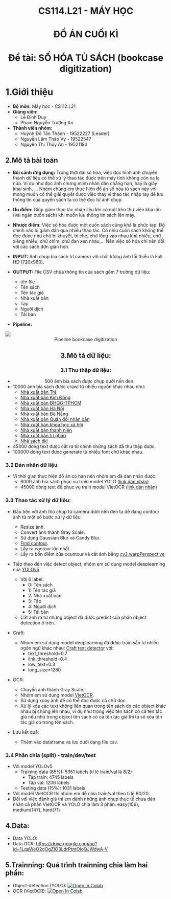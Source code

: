 <h1 align="center"><b>CS114.L21 - MÁY HỌC</b></h1>
<h1 align="center"><b>ĐỒ ÁN CUỐI KÌ</b></h1>
<h1 align="center"><b>Đề tài: SỐ HÓA TỦ SÁCH (bookcase digitization)</b></h1>

# **1.Giới thiệu**
* **Bộ môn:** Máy học - CS112.L21
* **Giảng viên:**
  * Lê Đình Duy
  * Phạm Nguyễn Trường An
* **Thành viên nhóm:**
  * Huỳnh Đỗ Tấn Thành - 19522227 (Leader)
  * Nguyễn Lâm Thảo Vy - 19522547
  * Nguyễn Thị Thúy An - 19521183

## **2.Mô tả bài toán**
* **Bối cảnh ứng dụng:** Trong thời đại số hóa, việc đọc hình ảnh chuyển thành dữ liệu có thể xử lý thao tác được trên máy tính không còn xa lạ nữa. Ví dụ như đọc ảnh chưng minh nhân dân chẳng hạn, hay là giấy khai sinh, ... Nhóm chúng em thực hiện đồ án số hóa tủ sách này với mong muốn có thể giải quyết được việc thay vì thao tác nhập tay để lưu thông tin của quyển sách ta có thể đọc từ ảnh chụp.
* **Ưu điểm:** Giúp giảm thao tác nhập liệu khi có một kho thư viện khá lớn (vài ngàn cuốn sách) khi muốn lưu thông tin sách lên máy.
* **Nhược điểm:** Việc số hóa được một cuốn sách cũng khá là phức tạp. Độ chính xác bị giảm dần qua nhiều thao tác. Có nhìu cuốn sách không thể đọc được như chữ bị khuyết, bị che, chứ lồng vào nhau khá nhiều, chữ xiêng nhiều, chữ chìm, chữ đan xen nhau,... Nên việc số hóa chỉ nên đối với các sách đơn giản hơn.

* **INPUT:** Ảnh chụp bìa sách từ camera với chất lượng ảnh tối thiểu là Full HD (720x960).
* **OUTPUT:** File CSV chứa thông tin của sách gồm 7 trường dữ liệu:
  * tên file
  * Tên sách
  * Tên tác giả
  * Nhà xuất bản
  * Tập
  * Người dịch
  * Tái bản

* **Pipeline:**
<a align = center>
  <img src='https://drive.google.com/uc?export=view&id=1vh6oQbLgfoV850cQYrZt_IzT4tpm4XIA' align = center>
  <div style=width: 130px; align = center>Pipeline bookcase digitization</div>

## **3.Mô tả dữ liệu:**
### **3.1 Thu thập dữ liệu:**
  * 500 ảnh bìa sách được chụp dưới nền đen.
  * 10000 ảnh bìa sách được crawl từ nhiều nguồn khác nhau như:
    * [Nhà xuất bản Trẻ](https://www.nxbtre.com.vn/)
    * [Nhà xuất bản Kim Đồng](https://nxbkimdong.com.vn/)
    * [Nhà xuất bản ĐHQG-TPHCM](https://vnuhcmpress.edu.vn/)
    * [Nhà xuất bản Hà Nội](http://www.nxbhanoi.com.vn/)
    * [Nhà xuất bản Đà Nẵng](https://nxbdanang.vn/)
    * [Nhà xuất bản Quân đội nhân dân](http://nxbqdnd.com.vn/)
    * [Nhà xuất bản khoa học xã hội](http://nxbkhxh.vass.gov.vn/)
    * [Nhà xuất bản thanh niên](https://www.nhaxuatbanthanhnien.vn/)
    * [Nhà xuất bản tư pháp](https://nxbtuphap.moj.gov.vn/)
    * [Nhà sách tiki](tiki.vn/sach-truyen-tieng-viet/c316?page=1&src=c.8322.hamburger_menu_fly_out_banner)
  * 45000 dòng text được cắt ra từ chính những sách đã thu thập được.
  * 100000 dòng text được generate từ nhiều font chữ khác nhau.

### **3.2 Dán nhãn dữ liệu**
  * Vì thời gian thực hiện đồ án có hạn nên nhóm em đã dán nhãn được:
    * 6000 ảnh bìa sách phục vụ train model YOLO ([link dán nhãn](http://makesense.ai/))
    * 45000 dòng text để phục vụ train model VietOCR ([link dán nhãn](https://www.robots.ox.ac.uk/~vgg/software/via/via.html))

### **3.3 Thao tác xử lý dữ liệu:**
  * Đầu tiên với ảnh thô chụp từ camera dưới nền đen ta dễ dàng contour ảnh từ một số bước xử lý dữ liệu:
    * Resize ảnh.
    * Convert ảnh thành Gray Scale.
    * Sử dụng Gaussian Blur và Candy Blur.
    * [Find contour](https://pythonexamples.org/python-opencv-cv2-find-contours-in-image/).
    * Lấy ra contour lớn nhất.
    * Lấy ra bốn điểm của countour và cắt ảnh bằng [cv2.warpPerspective](https://docs.opencv.org/4.5.2/da/d54/group__imgproc__transform.html#gaf73673a7e8e18ec6963e3774e6a94b87)

  * Tiếp theo đến việc detect object, nhóm em sử dụng model deeplearning của [YOLOv5](https://github.com/ultralytics/yolov5)
      * Với 6 label:
        * 0: Tên sách
        * 1: Tên tác giả
        * 2: Nhà xuất bản
        * 3: Tập
        * 4: Người dịch
        * 5: Tái bản
      * Cắt ảnh ra từ những object đã được predict của phần object detection ở trên.
  * Craft:
    * Nhóm em sử dụng model deeplearning đã được train sẵn từ nhiều ngôn ngữ khác nhau: [Craft text detector](https://github.com/clovaai/CRAFT-pytorch) với:
      * text_threshold=0.7
      * link_threshold=0.4
      * low_text=0.3
      * long_size=1280
  * OCR:
    * Chuyển ảnh thành Gray Scale.
    * Nhóm em sử dụng model [VietOCR](https://github.com/pbcquoc/vietocr).
    * Sử dụng xoay ảnh để có thể đọc được cả chữ dọc.
    * Xử lý xóa các text không liên quan trong tên sách do các object khác nhau bị chồng lên nhau, ví dụ như trong việc tên sách có cả tên tác giả nếu như trong object tên sách có cả tên tác giả thì ta sẽ xóa tên tác giả có trong tên sách.
  * Lưu kết quả:
    * Thêm vào dataframe và lưu dưới dạng file csv.

### **3.4 Phân chia (split) - train/dev/test**
 * Với model YOLOv5 
    * Training data (85%): 5951 labels (tỉ lệ train/val là 8/2)​
        * Tập train: 4745 labels​
        * Tập val: 1206 labels​
    * Testing data (15%): 1031 labels
 * Với model VietOCR thì nhóm em để chia train/val theo tỉ lệ 80/20.
 * Đối với việc đánh giá thì em dành những ảnh chụp thực tế chưa dán nhãn cả phần VietOCR và YOLO chia làm 3 phần: easy(106), medium(147), hard(71)
 ## **4.Data:**
 * Data YOLO: 
 * Data OCR: https://drive.google.com/uc?id=1LqaWeO2qOgZIO3LdrPtntOioQJWdwA-V
 ## **5.Trainning:** Quá trình trainning chia làm hai phần:
 * Object-detection (YOLO): <a href="https://colab.research.google.com/drive/1JnxkR9EeLXjfqhK-OlJXjkeWgB1yE1xP?usp=sharing"><img src="https://colab.research.google.com/assets/colab-badge.svg" alt="Open In Colab"></a>
 * OCR (VietOCR): <a href="https://colab.research.google.com/drive/1DG0j27Ll73Pw0z66NKS1zl56JhCFDigO?usp=sharing"><img src="https://colab.research.google.com/assets/colab-badge.svg" alt="Open In Colab"></a>
